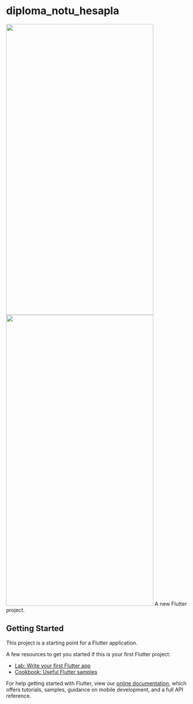 # diploma_notu_hesapla


<img src="https://user-images.githubusercontent.com/49512381/115964043-2d78cb80-a52b-11eb-820f-07f7ab626692.png" width="400" height="790" style="max-width:100%;">
<img src="https://user-images.githubusercontent.com/49512381/115964049-31a4e900-a52b-11eb-853f-a737feee5c0e.png" width="400" height="790" style="max-width:100%;">
A new Flutter project.

## Getting Started

This project is a starting point for a Flutter application.

A few resources to get you started if this is your first Flutter project:

- [Lab: Write your first Flutter app](https://flutter.dev/docs/get-started/codelab)
- [Cookbook: Useful Flutter samples](https://flutter.dev/docs/cookbook)

For help getting started with Flutter, view our
[online documentation](https://flutter.dev/docs), which offers tutorials,
samples, guidance on mobile development, and a full API reference.
